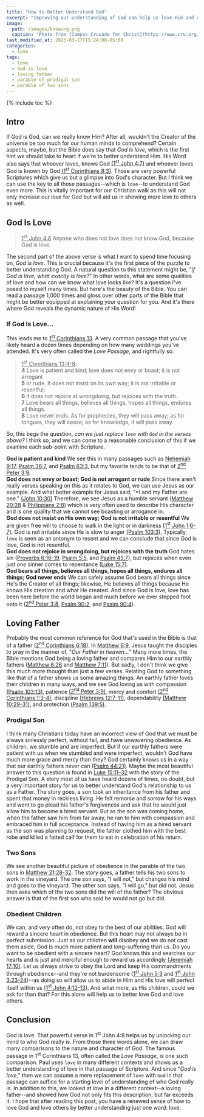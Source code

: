 ```yaml
---
title: "How to Better Understand God"
excerpt: "Improving our understanding of God can help us love Him and others better."
image: 
  path: /images/knowing.png
  caption: "Photo from [Campus Crusade for Christ](https://www.cru.org/us/en/how-to-know-god/would-you-like-to-know-god-personally.html)"
last_modified_at: 2023-03-27T15:24:00-05:00
categories:
  - love
tags: 
  - love
  - God is love
  - loving father
  - parable of prodigal son
  - parable of two sons
---
```


{% include toc %}

## Intro
If God is God, can we really know Him? After all, wouldn't the Creator of the universe be too much for our human minds to comprehend? Certain aspects, maybe, but the Bible does say that *God is love*, which is the first hint we should take to heart if we're to better understand Him. His Word also says that whoever loves, knows God [(1<sup>st</sup> John 4:7)](https://www.biblegateway.com/passage/?search=1+John+4%3A7&version=ESV) and whoever loves God is known by God [(1<sup>st</sup> Corinthians 8:3)](https://www.biblegateway.com/passage/?search=1%20Corinthians%208%3A3&version=ESV). Those are very powerful Scriptures which give us but a glimpse into God's character. But I think we can use the key to all those passages--which is `love`--to understand God even more. This is vitally important for our Christian walk as this will not only increase our love for God but will aid us in showing more love to others as well.

## God Is Love
> <u>1<sup>st</sup> John 4:8</u> Anyone who does not love does not know God, because God is love.

The second part of the above verse is what I want to spend time focusing on, *God is love*. This is crucial because it's the first piece of the puzzle to better understanding God. A natural question to this statement might be, "*if God is love, what exactly is love?*" In other words, what are some qualities of love and how can we know what love looks like? It's a question I've posed to myself many times. But here's the beauty of the Bible. You can read a passage 1,000 times and gloss over other parts of the Bible that might be better equipped at explaining your question for you. And it's there where God reveals the dynamic nature of His Word! 

### If God Is Love...
This leads me to [1<sup>st</sup> Corinthians 13](https://www.biblegateway.com/passage/?search=1+Corinthians+13%3A4-8&version=ESV). A very common passage that you've likely heard a dozen times depending on how many weddings you've attended. It's very often called the *Love Passage*, and rightfully so.

> <u>1<sup>st</sup> Corinthians 13:4-8</u>:<br>
> **4** Love is patient and kind; love does not envy or boast; it is not arrogant<br>
> **5** or rude. It does not insist on its own way; it is not irritable or resentful;<br>
> **6** it does not rejoice at wrongdoing, but rejoices with the truth.<br>
> **7** Love bears all things, believes all things, hopes all things, endures all things.<br>
> **8** Love never ends. As for prophecies, they will pass away; as for tongues, they will cease; as for knowledge, it will pass away.

So, this begs the question, *can we just replace `love` with `God` in the verses above?* I think so, and we can come to a reasonable conclusion of this if we examine each sub-point with Scripture.

**God is patient and kind** We see this in many passages such as [Nehemiah 9:17](https://www.biblegateway.com/passage/?search=nehemiah+9%3A17&version=NKJV), [Psalm 36:7](https://www.biblegateway.com/passage/?search=psalm+36%3A7&version=NKJV), and [Psalm 63:3](https://www.biblegateway.com/passage/?search=psalm+63%3A3&version=NKJV), but my favorite tends to be that of [2<sup>nd</sup> Peter 3:9](https://www.biblegateway.com/passage/?search=2%20Peter%203%3A9&version=NKJV).<br>
**God does not envy or boast; God is not arrogant or rude** Since there aren't really verses speaking on this as it relates to God, we can use Jesus as our example. And what better example for Jesus said, "*I and my Father are one." [(John 10:30)](https://www.biblegateway.com/passage/?search=John%2010%3A30&version=NKJV) Therefore, we see Jesus as a humble servant ([Matthew 20:28](https://www.biblegateway.com/passage/?search=Matthew%2020%3A28&version=ESV) & [Philippians 2:8](https://www.biblegateway.com/passage/?search=Philippians%202%3A8&version=NKJV)) which is very often used to describe His character and is one quality that we cannot see boasting or arrogance in.<br>
**God does not insist on His own way; God is not irritable or resentful** We are given free will to choose to walk in the light or in darkness [(1<sup>st</sup> John 1:6-7)](https://www.biblegateway.com/passage/?search=1+John+1%3A6-7&version=KJV). God is not irritable since He is slow to anger [(Psalm 103:3)](https://www.biblegateway.com/passage/?search=psalm+103%3A8&version=KJV). Typically, `love` is seen as an antonym to resent and we can conclude that since God is love, God is not resentful.<br>
**God does not rejoice in wrongdoing, but rejoices with the truth** God hates sin ([Proverbs 6:16-19](https://www.biblegateway.com/passage/?search=proverbs%206%3A16-19&version=NKJV), [Psalm 5:5](https://www.biblegateway.com/passage/?search=psalm%205%3A5&version=NKJV), and [Psalm 45:7](https://www.biblegateway.com/passage/?search=Psalm%2045%3A7&version=ESV)), but rejoices when even just *one* sinner comes to repentance [(Luke 15:7)](https://www.biblegateway.com/passage/?search=luke+15%3A7&version=NKJV).<br>
**God bears all things, believes all things, hopes all things, endures all things; God never ends** We can safely assume God bears all things since He's the Creator of all things; likewise, He believes all things because He knows His creation and what He created. And since God is love, love has been here before the world began and much before we ever stepped foot onto it ([2<sup>nd</sup> Peter 3:8](https://www.biblegateway.com/passage/?search=2+peter+3%3A8&version=KJV), [Psalm 90:2](https://www.biblegateway.com/passage/?search=psalm+90%3A2&version=KJV), and [Psalm 90:4](https://www.biblegateway.com/passage/?search=psalm+90%3A4&version=KJV)).<br>

## Loving Father
Probably the most common reference for God that's used in the Bible is that of a father [(2<sup>nd</sup> Corinthians 6:18)](https://www.biblegateway.com/passage/?search=2+corinthians+6%3A18&version=ESV). In [Matthew 6:9](https://www.biblegateway.com/passage/?search=Matthew%206%3A9&version=KJV), Jesus taught the disciples to pray in the manner of, "*Our Father in heaven...*" Many more times, the Bible mentions God being a loving father and compares Him to our earthly fathers ([Matthew 6:26](https://www.biblegateway.com/passage/?search=Matthew%206%3A26&version=ESV) and [Matthew 7:11](https://www.biblegateway.com/passage/?search=Matthew%207%3A11&version=ESV)). But sadly, I don't think we give this much more thought than just a few verses. Relating God to something like that of a father shows us some amazing things. An earthly father loves their children in many ways, and we see God loving us with compassion [(Psalm 103:13)](https://www.biblegateway.com/passage/?search=psalms+103%3A13&version=ESV), patience [(2<sup>nd</sup> Peter 3:9)](https://www.biblegateway.com/passage/?search=2+peter+3%3A9&version=KJV), mercy and comfort [(2<sup>nd</sup> Corinthians 1:3-4)](https://www.biblegateway.com/passage/?search=2+corinthians+1%3A3-4&version=ESV), discipline [(Hebrews 12:7-11)](https://www.biblegateway.com/passage/?search=hebrews+12%3A7-11&version=ESV), dependability [(Matthew 10:29-31)](https://www.biblegateway.com/passage/?search=matthew+10%3A29-31&version=ESV), and protection [(Psalm 139:5)](https://www.biblegateway.com/passage/?search=psalms+139%3A5&version=NKJV). 

### Prodigal Son
I think many Christians today have an incorrect view of God that we must be always sinlessly perfect, without fail, and have unwavering obedience. As children, we stumble and are imperfect. But if our earthly fathers were patient with us when we stumbled and were imperfect, wouldn't God have much more grace and mercy than they? God certainly knows us in a way that our earthly fathers never can [(Psalm 44:21)](https://www.biblegateway.com/passage/?search=Psalm%2044%3A21&version=NKJV). Maybe the most beautiful answer to this question is found in [Luke 15:11–32](https://www.biblegateway.com/passage/?search=luke+15%3A11-32&version=ESV) with the story of the Prodigal Son. A story most of us have heard dozens of times, no doubt, but a very important story for us to better understand God's relationship to us as a Father. The story goes, a son took an inheritance from his father and spent that money in reckless living. He felt remorse and sorrow for his ways and went to go plead his father's forgiveness and ask that he would just allow him to become a hired servant. But as the son was coming home, when the father saw him from far away, he ran to him with compassion and embraced him in full acceptance. Instead of having him as a hired servant as the son was planning to request, the father clothed him with the best robe and killed a fatted calf for them to eat in celebration of his return. 

### Two Sons
We see another beautiful picture of obedience in the parable of the two sons in [Matthew 21:28-32](https://www.biblegateway.com/passage/?search=matthew+21%3A28-32&version=ESV). The story goes, a father tells his two sons to work in the vineyard. The one son says, "I will not," but changes his mind and goes to the vineyard. The other son says, "I will go," but did not. Jesus then asks which of the two sons did the will of the father? The obvious answer is that of the first son who said he would not go but did.

### Obedient Children
We can, and very often do, not obey to the best of our abilities. God will reward a sincere heart in obedience. But this heart may not always be in perfect submission. Just as our children **will** disobey and we do not cast them aside, God is much more patient and long-suffering than us. Do you want to be obedient with a sincere heart? God knows this and searches our hearts and is just and merciful enough to reward us accordingly [(Jeremiah 17:10)](https://www.biblegateway.com/passage/?search=Jeremiah%2017%3A10&version=ESV). Let us always strive to obey the Lord and keep His commandments through obedience--and they're not burdensome ([1<sup>st</sup> John 5:3](https://www.biblegateway.com/passage/?search=1%20John%205%3A3&version=ESV) and [1<sup>st</sup> John 3:23-24](https://www.biblegateway.com/passage/?search=1+John+3%3A23-24&version=ESV))--as doing so will allow us to abide in Him and His love will perfect itself within us [(1<sup>st</sup> John 4:12-13)](https://www.biblegateway.com/passage/?search=1+John+4%3A12-13&version=ESV). And what more, as His children, could we ask for than that? For this alone will help us to better love God and love others.

## Conclusion
God is love. That powerful verse in 1<sup>st</sup> John 4:8 helps us by unlocking our mind to who God really is. From those three words alone, we can draw many comparisons to the nature and character of God. The famous passage in 1<sup>st</sup> Corinthians 13, often called the *Love Passage*, is one such comparison. Paul uses `love` in many different contexts and shows us a better understanding of love in that passage of Scripture. And since "*God is love*," then we can assume a mere replacement of `love` with `God` in that passage can suffice for a starting level of understanding of who God really is. In addition to this, we looked at love in a different context--a loving father--and showed how God not only fits this description, but far exceeds it. I hope that after reading this post, you have a renewed sense of how to love God and love others by better understanding just one word: love.
